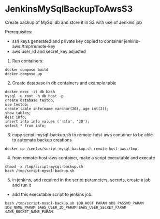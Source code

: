 # JenkinsMySqlBackupToAwsS3

Create backup of MySql db and store it in S3 with use of Jenkins job

Prerequisites:
- ssh keys generated and private key copied to container jenkins-aws:/tmp/remote-key
- aws user_id and secret_key adjusted

1. Run containers:
```
docker-compose build
docker-compose up
```

2. Create database in db containers and example table
```
docker exec -it db bash
mysql -u root -h db_host -p
create database testdb;
use testdb;
create table info(name varchar(20), age int(2));
show tables;
desc info;  
insert into info values ('rafa', '30');
select * from info;
```

3. copy script-mysql-backup.sh to remote-host-aws container to be able to automate backup creations
```
docker cp /centos/script-mysql-backup.sh remote-host-aws:/tmp
```

4. from remote-host-aws container, make a script executable and execute
```
chmod -x /tmp/script-mysql-backup.sh
bash /tmp/script-mysql-backup.sh
```

5. in jenkins, add required in the script parameters, secrets, create a job and run it
- add this executable script to jenkins job:
```
bash /tmp/script-mysql-backup.sh $DB_HOST_PARAM $DB_PASSWD_PARAM $DB_NAME_PARAM $AWS_USER_ID_PARAM $AWS_USER_SECRET_PARAM $AWS_BUCKET_NAME_PARAM
```